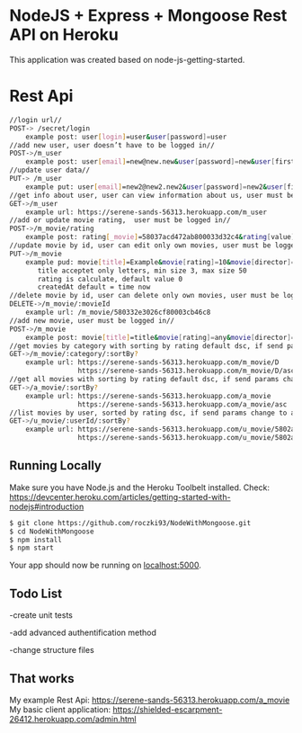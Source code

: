 # NodeJS + Express + Mongoose Rest API on Heroku

This application was created based on node-js-getting-started.

# Rest Api
```sh
//login url//
POST-> /secret/login
    example post: user[login]=user&user[password]=user
//add new user, user doesn’t have to be logged in//
POST->/m_user
    example post: user[email]=new@new.new&user[password]=new&user[first]=New&user[last]=new
//update user data//
PUT-> /m_user
    example put: user[email]=new2@new2.new2&user[password]=new2&user[first]=New2&user[last]=new2
//get info about user, user can view information about us, user must be logged in//
GET->/m_user
    example url: https://serene-sands-56313.herokuapp.com/m_user
//add or update movie rating,  user must be logged in//
POST->/m_movie/rating
    example post: rating[_movie]=58037acd472ab800033d32c4&rating[value]=10    
//update movie by id, user can edit only own movies, user must be logged in//
PUT->/m_movie
    example pud: movie[title]=Example&movie[rating]=10&movie[director]=1&movie[actors]=1&movie[category]=1&movie[createdAt]=1
       title acceptet only letters, min size 3, max size 50
       rating is calculate, default value 0 
       createdAt default = time now       
//delete movie by id, user can delete only own movies, user must be logged in//
DELETE->/m_movie/:movieId
    example url: /m_movie/580332e3026cf80003cb46c8
//add new movie, user must be logged in//
POST->/m_movie
    example post: movie[title]=title&movie[rating]=any&movie[director]=any&movie[actors]=any&movie[category]=any&movie[createdAt]=202020
//get movies by category with sorting by rating default dsc, if send params change to asc//
GET->/m_movie/:category/:sortBy?
    example url: https://serene-sands-56313.herokuapp.com/m_movie/D
                 https://serene-sands-56313.herokuapp.com/m_movie/D/asc
//get all movies with sorting by rating default dsc, if send params change to asc//
GET->/a_movie/:sortBy?
    example url: https://serene-sands-56313.herokuapp.com/a_movie
                 https://serene-sands-56313.herokuapp.com/a_movie/asc
//list movies by user, sorted by rating dsc, if send params change to asc//
GET->/u_movie/:userId/:sortBy?
    example url: https://serene-sands-56313.herokuapp.com/u_movie/5802a1cf3287f70003d913f3
                 https://serene-sands-56313.herokuapp.com/u_movie/5802a1cf3287f70003d913f3/asc
```

## Running Locally

Make sure you have Node.js and the Heroku Toolbelt installed. Check: https://devcenter.heroku.com/articles/getting-started-with-nodejs#introduction

```sh
$ git clone https://github.com/roczki93/NodeWithMongoose.git
$ cd NodeWithMongoose
$ npm install
$ npm start
```
Your app should now be running on [localhost:5000](http://localhost:5000/).
## Todo List
-create unit tests

-add advanced authentification method

-change structure files 

## That works
My example  Rest Api:
    https://serene-sands-56313.herokuapp.com/a_movie
My basic client application:
    https://shielded-escarpment-26412.herokuapp.com/admin.html


